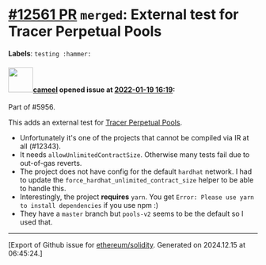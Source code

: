 # [\#12561 PR](https://github.com/ethereum/solidity/pull/12561) `merged`: External test for Tracer Perpetual Pools
**Labels**: `testing :hammer:`


#### <img src="https://avatars.githubusercontent.com/u/137030?v=4" width="50">[cameel](https://github.com/cameel) opened issue at [2022-01-19 16:19](https://github.com/ethereum/solidity/pull/12561):

Part of #5956.

This adds an external test for [Tracer Perpetual Pools](https://github.com/tracer-protocol/perpetual-pools-contracts).
- Unfortunately it's one of the projects that cannot be compiled via IR at all (#12343).
- It needs `allowUnlimitedContractSize`. Otherwise many tests fail due to out-of-gas reverts.
- The project does not have config for the default `hardhat` network. I had to update the `force_hardhat_unlimited_contract_size` helper to be able to handle this.
- Interestingly, the project **requires** `yarn`. You get `Error: Please use yarn to install dependencies` if you use npm :)
- They have a `master` branch but `pools-v2` seems to be the default so I used that.




-------------------------------------------------------------------------------



[Export of Github issue for [ethereum/solidity](https://github.com/ethereum/solidity). Generated on 2024.12.15 at 06:45:24.]

